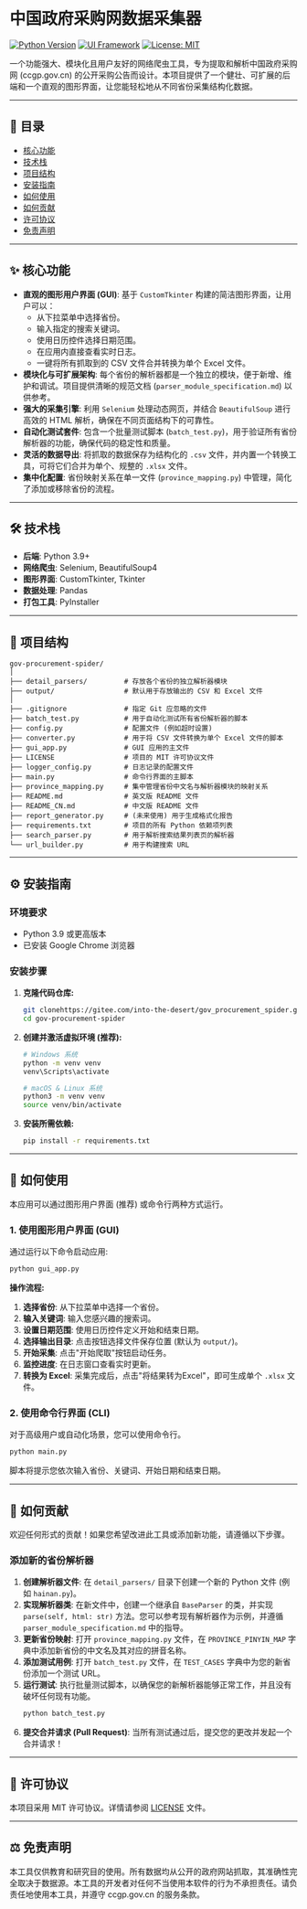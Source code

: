 # 中国政府采购网数据采集器

[![Python Version](https://img.shields.io/badge/python-3.9+-blue.svg)](https://www.python.org/downloads/)
[![UI Framework](https://img.shields.io/badge/UI-CustomTkinter-blue)](https://github.com/TomSchimansky/CustomTkinter)
[![License: MIT](https://img.shields.io/badge/License-MIT-yellow.svg)](https://opensource.org/licenses/MIT)

一个功能强大、模块化且用户友好的网络爬虫工具，专为提取和解析中国政府采购网 (ccgp.gov.cn) 的公开采购公告而设计。本项目提供了一个健壮、可扩展的后端和一个直观的图形界面，让您能轻松地从不同省份采集结构化数据。

---

## 📖 目录

- [核心功能](#-核心功能)
- [技术栈](#-技术栈)
- [项目结构](#-项目结构)
- [安装指南](#-安装指南)
- [如何使用](#-如何使用)
- [如何贡献](#-如何贡献)
- [许可协议](#-许可协议)
- [免责声明](#-免责声明)

---

## ✨ 核心功能

- **直观的图形用户界面 (GUI)**: 基于 `CustomTkinter` 构建的简洁图形界面，让用户可以：
  - 从下拉菜单中选择省份。
  - 输入指定的搜索关键词。
  - 使用日历控件选择日期范围。
  - 在应用内直接查看实时日志。
  - 一键将所有抓取到的 CSV 文件合并转换为单个 Excel 文件。
- **模块化与可扩展架构**: 每个省份的解析器都是一个独立的模块，便于新增、维护和调试。项目提供清晰的规范文档 (`parser_module_specification.md`) 以供参考。
- **强大的采集引擎**: 利用 `Selenium` 处理动态网页，并结合 `BeautifulSoup` 进行高效的 HTML 解析，确保在不同页面结构下的可靠性。
- **自动化测试套件**: 包含一个批量测试脚本 (`batch_test.py`)，用于验证所有省份解析器的功能，确保代码的稳定性和质量。
- **灵活的数据导出**: 将抓取的数据保存为结构化的 `.csv` 文件，并内置一个转换工具，可将它们合并为单个、规整的 `.xlsx` 文件。
- **集中化配置**: 省份映射关系在单一文件 (`province_mapping.py`) 中管理，简化了添加或移除省份的流程。

---

## 🛠️ 技术栈

- **后端**: Python 3.9+
- **网络爬虫**: Selenium, BeautifulSoup4
- **图形界面**: CustomTkinter, Tkinter
- **数据处理**: Pandas
- **打包工具**: PyInstaller

---

## 📁 项目结构

```
gov-procurement-spider/
│
├── detail_parsers/         # 存放各个省份的独立解析器模块
├── output/                 # 默认用于存放输出的 CSV 和 Excel 文件
│
├── .gitignore              # 指定 Git 应忽略的文件
├── batch_test.py           # 用于自动化测试所有省份解析器的脚本
├── config.py               # 配置文件 (例如超时设置)
├── converter.py            # 用于将 CSV 文件转换为单个 Excel 文件的脚本
├── gui_app.py              # GUI 应用的主文件
├── LICENSE                 # 项目的 MIT 许可协议文件
├── logger_config.py        # 日志记录的配置文件
├── main.py                 # 命令行界面的主脚本
├── province_mapping.py     # 集中管理省份中文名与解析器模块的映射关系
├── README.md               # 英文版 README 文件
├── README_CN.md            # 中文版 README 文件
├── report_generator.py     # (未来使用) 用于生成格式化报告
├── requirements.txt        # 项目的所有 Python 依赖项列表
├── search_parser.py        # 用于解析搜索结果列表页的解析器
└── url_builder.py          # 用于构建搜索 URL
```

---

## ⚙️ 安装指南

### 环境要求

- Python 3.9 或更高版本
- 已安装 Google Chrome 浏览器

### 安装步骤

1.  **克隆代码仓库:**
    ```bash
    git clonehttps://gitee.com/into-the-desert/gov_procurement_spider.git
    cd gov-procurement-spider
    ```

2.  **创建并激活虚拟环境 (推荐):**
    ```bash
    # Windows 系统
    python -m venv venv
    venv\Scripts\activate

    # macOS & Linux 系统
    python3 -m venv venv
    source venv/bin/activate
    ```

3.  **安装所需依赖:**
    ```bash
    pip install -r requirements.txt
    ```

---

## 🚀 如何使用

本应用可以通过图形用户界面 (推荐) 或命令行两种方式运行。

### 1. 使用图形用户界面 (GUI)

通过运行以下命令启动应用:
```bash
python gui_app.py
```

**操作流程:**
1.  **选择省份**: 从下拉菜单中选择一个省份。
2.  **输入关键词**: 输入您感兴趣的搜索词。
3.  **设置日期范围**: 使用日历控件定义开始和结束日期。
4.  **选择输出目录**: 点击按钮选择文件保存位置 (默认为 `output/`)。
5.  **开始采集**: 点击"开始爬取"按钮启动任务。
6.  **监控进度**: 在日志窗口查看实时更新。
7.  **转换为 Excel**: 采集完成后，点击"将结果转为Excel"，即可生成单个 `.xlsx` 文件。

### 2. 使用命令行界面 (CLI)

对于高级用户或自动化场景，您可以使用命令行。
```bash
python main.py
```
脚本将提示您依次输入省份、关键词、开始日期和结束日期。

---

## 🤝 如何贡献

欢迎任何形式的贡献！如果您希望改进此工具或添加新功能，请遵循以下步骤。

### 添加新的省份解析器

1.  **创建解析器文件**: 在 `detail_parsers/` 目录下创建一个新的 Python 文件 (例如 `hainan.py`)。
2.  **实现解析器类**: 在新文件中，创建一个继承自 `BaseParser` 的类，并实现 `parse(self, html: str)` 方法。您可以参考现有解析器作为示例，并遵循 `parser_module_specification.md` 中的指导。
3.  **更新省份映射**: 打开 `province_mapping.py` 文件，在 `PROVINCE_PINYIN_MAP` 字典中添加新省份的中文名及其对应的拼音名称。
4.  **添加测试用例**: 打开 `batch_test.py` 文件，在 `TEST_CASES` 字典中为您的新省份添加一个测试 URL。
5.  **运行测试**: 执行批量测试脚本，以确保您的新解析器能够正常工作，并且没有破坏任何现有功能。
    ```bash
    python batch_test.py
    ```
6.  **提交合并请求 (Pull Request)**: 当所有测试通过后，提交您的更改并发起一个合并请求！

---

## 📜 许可协议

本项目采用 MIT 许可协议。详情请参阅 [LICENSE](LICENSE) 文件。

---

## ⚖️ 免责声明

本工具仅供教育和研究目的使用。所有数据均从公开的政府网站抓取，其准确性完全取决于数据源。本工具的开发者对任何不当使用本软件的行为不承担责任。请负责任地使用本工具，并遵守 ccgp.gov.cn 的服务条款。